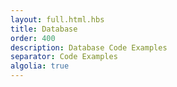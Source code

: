 ```yaml
---
layout: full.html.hbs
title: Database
order: 400
description: Database Code Examples
separator: Code Examples
algolia: true
---
```

